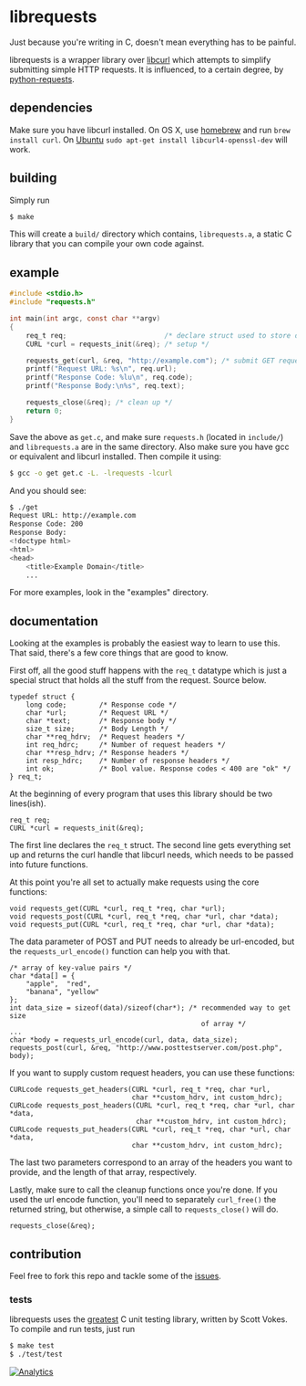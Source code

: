 # librequests

Just because you're writing in C, doesn't mean everything has to be painful.

librequests is a wrapper library over [libcurl](http://curl.haxx.se/libcurl/)
which attempts to simplify submitting simple HTTP requests. It is influenced,
to a certain degree, by [python-requests](http://python-requests.org).

## dependencies

Make sure you have libcurl installed. On OS X, use [homebrew](http://brew.sh)
and run `brew install curl`.
On [Ubuntu](http://askubuntu.com/questions/78183/installing-curl-h-library)
`sudo apt-get install libcurl4-openssl-dev` will work.

## building

Simply run

```bash
$ make
```

This will create a `build/` directory which contains, `librequests.a`, a
static C library that you can compile your own code against.

## example

```c
#include <stdio.h>
#include "requests.h"

int main(int argc, const char **argv)
{
    req_t req;                        /* declare struct used to store data */
    CURL *curl = requests_init(&req); /* setup */

    requests_get(curl, &req, "http://example.com"); /* submit GET request */
    printf("Request URL: %s\n", req.url);
    printf("Response Code: %lu\n", req.code);
    printf("Response Body:\n%s", req.text);

    requests_close(&req); /* clean up */
    return 0;
}
```

Save the above as `get.c`, and make sure `requests.h` (located in `include/`)
and `librequests.a` are in the same directory. Also make sure you have gcc or
equivalent and libcurl installed. Then compile it using:

```bash
$ gcc -o get get.c -L. -lrequests -lcurl
```

And you should see:

```bash
$ ./get
Request URL: http://example.com
Response Code: 200
Response Body:
<!doctype html>
<html>
<head>
    <title>Example Domain</title>
    ...
```

For more examples, look in the "examples" directory.

## documentation

Looking at the examples is probably the easiest way to learn to
use this. That said, there's a few core things that are good to know.

First off, all the good stuff happens with the `req_t` datatype which is just
a special struct that holds all the stuff from the request. Source below.

```
typedef struct {
    long code;        /* Response code */
    char *url;        /* Request URL */
    char *text;       /* Response body */
    size_t size;      /* Body Length */
    char **req_hdrv;  /* Request headers */
    int req_hdrc;     /* Number of request headers */
    char **resp_hdrv; /* Response headers */
    int resp_hdrc;    /* Number of response headers */
    int ok;           /* Bool value. Response codes < 400 are "ok" */
} req_t;
```

At the beginning of every program that uses this library should be two
lines(ish).

```
req_t req;
CURL *curl = requests_init(&req);
```

The first line declares the `req_t` struct. The second line gets everything
set up and returns the curl handle that libcurl needs, which needs to be
passed into future functions.

At this point you're all set to actually make requests using the core
functions:

```
void requests_get(CURL *curl, req_t *req, char *url);
void requests_post(CURL *curl, req_t *req, char *url, char *data);
void requests_put(CURL *curl, req_t *req, char *url, char *data);
```

The data parameter of POST and PUT needs to already be url-encoded, but
the `requests_url_encode()` function can help you with that.

```
/* array of key-value pairs */
char *data[] = {
    "apple",  "red",
    "banana", "yellow"
};
int data_size = sizeof(data)/sizeof(char*); /* recommended way to get size
                                               of array */
...
char *body = requests_url_encode(curl, data, data_size);
requests_post(curl, &req, "http://www.posttestserver.com/post.php", body);
```

If you want to supply custom request headers, you can use these functions:

```
CURLcode requests_get_headers(CURL *curl, req_t *req, char *url, 
                              char **custom_hdrv, int custom_hdrc);
CURLcode requests_post_headers(CURL *curl, req_t *req, char *url, char *data,
                               char **custom_hdrv, int custom_hdrc);
CURLcode requests_put_headers(CURL *curl, req_t *req, char *url, char *data,
                              char **custom_hdrv, int custom_hdrc);
```

The last two parameters correspond to an array of the headers you want to
provide, and the length of that array, respectively.

Lastly, make sure to call the cleanup functions once you're done. If you used
the url encode function, you'll need to separately `curl_free()` the returned
string, but otherwise, a simple call to `requests_close()` will do.

```
requests_close(&req);
```

## contribution

Feel free to fork this repo and tackle some of the
[issues](http://github.com/markmossberg/librequests/issues?page=1&state=open).

### tests

librequests uses the [greatest](https://github.com/silentbicycle/greatest) C
unit testing library, written by Scott Vokes. To compile and run tests, just
run

```bash
$ make test
$ ./test/test
```

[![Analytics](https://ga-beacon.appspot.com/UA-36552439-3/librequests/readme)](https://github.com/igrigorik/ga-beacon)
